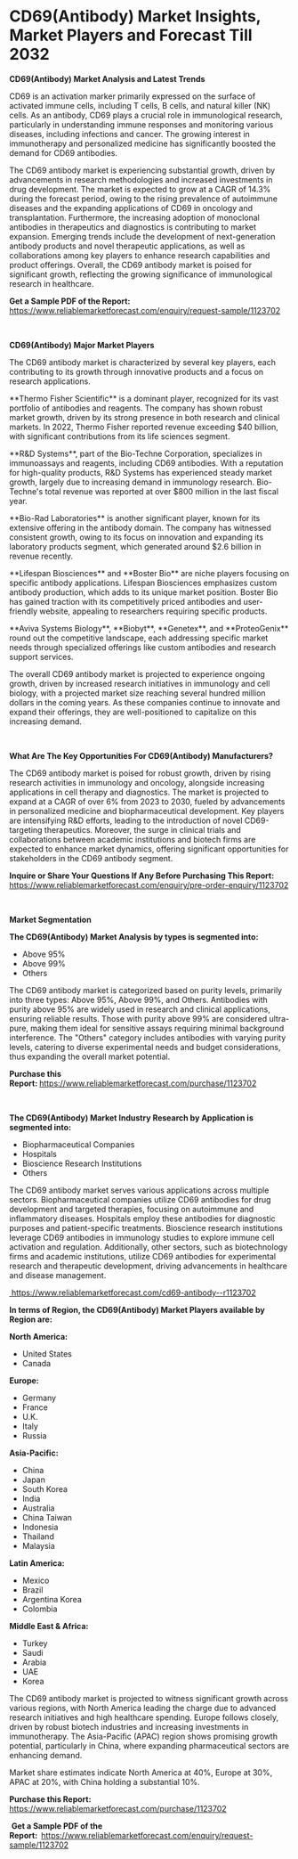 <p><h1>CD69(Antibody) Market Insights, Market Players and Forecast Till 2032</h1></p><p><strong>CD69(Antibody) Market Analysis and Latest Trends</strong></p>
<p><p>CD69 is an activation marker primarily expressed on the surface of activated immune cells, including T cells, B cells, and natural killer (NK) cells. As an antibody, CD69 plays a crucial role in immunological research, particularly in understanding immune responses and monitoring various diseases, including infections and cancer. The growing interest in immunotherapy and personalized medicine has significantly boosted the demand for CD69 antibodies.</p><p>The CD69 antibody market is experiencing substantial growth, driven by advancements in research methodologies and increased investments in drug development. The market is expected to grow at a CAGR of 14.3% during the forecast period, owing to the rising prevalence of autoimmune diseases and the expanding applications of CD69 in oncology and transplantation. Furthermore, the increasing adoption of monoclonal antibodies in therapeutics and diagnostics is contributing to market expansion. Emerging trends include the development of next-generation antibody products and novel therapeutic applications, as well as collaborations among key players to enhance research capabilities and product offerings. Overall, the CD69 antibody market is poised for significant growth, reflecting the growing significance of immunological research in healthcare.</p></p>
<p><strong>Get a Sample PDF of the Report:&nbsp;</strong> <a href="https://www.reliablemarketforecast.com/enquiry/request-sample/1123702?utm_campaign=3563&utm_medium=2&utm_source=Github&utm_content=ia&utm_term=13042025&utm_id=cd69antibody">https://www.reliablemarketforecast.com/enquiry/request-sample/1123702</a></p>
<p>&nbsp;</p>
<p><strong>CD69(Antibody) Major Market Players</strong></p>
<p><p>The CD69 antibody market is characterized by several key players, each contributing to its growth through innovative products and a focus on research applications. </p><p>**Thermo Fisher Scientific** is a dominant player, recognized for its vast portfolio of antibodies and reagents. The company has shown robust market growth, driven by its strong presence in both research and clinical markets. In 2022, Thermo Fisher reported revenue exceeding $40 billion, with significant contributions from its life sciences segment.</p><p>**R&D Systems**, part of the Bio-Techne Corporation, specializes in immunoassays and reagents, including CD69 antibodies. With a reputation for high-quality products, R&D Systems has experienced steady market growth, largely due to increasing demand in immunology research. Bio-Techne's total revenue was reported at over $800 million in the last fiscal year.</p><p>**Bio-Rad Laboratories** is another significant player, known for its extensive offering in the antibody domain. The company has witnessed consistent growth, owing to its focus on innovation and expanding its laboratory products segment, which generated around $2.6 billion in revenue recently.</p><p>**Lifespan Biosciences** and **Boster Bio** are niche players focusing on specific antibody applications. Lifespan Biosciences emphasizes custom antibody production, which adds to its unique market position. Boster Bio has gained traction with its competitively priced antibodies and user-friendly website, appealing to researchers requiring specific products.</p><p>**Aviva Systems Biology**, **Biobyt**, **Genetex**, and **ProteoGenix** round out the competitive landscape, each addressing specific market needs through specialized offerings like custom antibodies and research support services.</p><p>The overall CD69 antibody market is projected to experience ongoing growth, driven by increased research initiatives in immunology and cell biology, with a projected market size reaching several hundred million dollars in the coming years. As these companies continue to innovate and expand their offerings, they are well-positioned to capitalize on this increasing demand.</p></p>
<p>&nbsp;</p>
<p><strong>What Are The Key Opportunities For CD69(Antibody) Manufacturers?</strong></p>
<p><p>The CD69 antibody market is poised for robust growth, driven by rising research activities in immunology and oncology, alongside increasing applications in cell therapy and diagnostics. The market is projected to expand at a CAGR of over 6% from 2023 to 2030, fueled by advancements in personalized medicine and biopharmaceutical development. Key players are intensifying R&D efforts, leading to the introduction of novel CD69-targeting therapeutics. Moreover, the surge in clinical trials and collaborations between academic institutions and biotech firms are expected to enhance market dynamics, offering significant opportunities for stakeholders in the CD69 antibody segment.</p></p>
<p><strong>Inquire or Share Your Questions If Any Before Purchasing This Report:</strong> <a href="https://www.reliablemarketforecast.com/enquiry/pre-order-enquiry/1123702?utm_campaign=3563&utm_medium=2&utm_source=Github&utm_content=ia&utm_term=13042025&utm_id=cd69antibody">https://www.reliablemarketforecast.com/enquiry/pre-order-enquiry/1123702</a></p>
<p>&nbsp;</p>
<p><strong>Market Segmentation</strong></p>
<p><strong>The CD69(Antibody) Market Analysis by types is segmented into:</strong></p>
<p><ul><li>Above 95%</li><li>Above 99%</li><li>Others</li></ul></p>
<p><p>The CD69 antibody market is categorized based on purity levels, primarily into three types: Above 95%, Above 99%, and Others. Antibodies with purity above 95% are widely used in research and clinical applications, ensuring reliable results. Those with purity above 99% are considered ultra-pure, making them ideal for sensitive assays requiring minimal background interference. The "Others" category includes antibodies with varying purity levels, catering to diverse experimental needs and budget considerations, thus expanding the overall market potential.</p></p>
<p><strong>Purchase this Report:&nbsp;</strong><a href="https://www.reliablemarketforecast.com/purchase/1123702?utm_campaign=3563&utm_medium=2&utm_source=Github&utm_content=ia&utm_term=13042025&utm_id=cd69antibody">https://www.reliablemarketforecast.com/purchase/1123702</a></p>
<p>&nbsp;</p>
<p><strong>The CD69(Antibody) Market Industry Research by Application is segmented into:</strong></p>
<p><ul><li>Biopharmaceutical Companies</li><li>Hospitals</li><li>Bioscience Research Institutions</li><li>Others</li></ul></p>
<p><p>The CD69 antibody market serves various applications across multiple sectors. Biopharmaceutical companies utilize CD69 antibodies for drug development and targeted therapies, focusing on autoimmune and inflammatory diseases. Hospitals employ these antibodies for diagnostic purposes and patient-specific treatments. Bioscience research institutions leverage CD69 antibodies in immunology studies to explore immune cell activation and regulation. Additionally, other sectors, such as biotechnology firms and academic institutions, utilize CD69 antibodies for experimental research and therapeutic development, driving advancements in healthcare and disease management.</p></p>
<p><a href="https://www.reliablemarketforecast.com/cd69-antibody--r1123702?utm_campaign=3563&utm_medium=2&utm_source=Github&utm_content=ia&utm_term=13042025&utm_id=cd69antibody">&nbsp;https://www.reliablemarketforecast.com/cd69-antibody--r1123702</a></p>
<p><strong>In terms of Region, the CD69(Antibody) Market Players available by Region are:</strong></p>
<p>
    <p> <strong> North America: </strong>
        <ul>
            <li>United States</li>
            <li>Canada</li>
        </ul>
        </p> 
    <p> <strong> Europe: </strong>
        <ul>
            <li>Germany</li>
            <li>France</li>
            <li>U.K.</li>
            <li>Italy</li>
            <li>Russia</li>
        </ul>
        </p> 
    <p> <strong> Asia-Pacific: </strong>
        <ul>
            <li>China</li>
            <li>Japan</li>
            <li>South Korea</li>
            <li>India</li>
            <li>Australia</li>
            <li>China Taiwan</li>
            <li>Indonesia</li>
            <li>Thailand</li>
            <li>Malaysia</li>
        </ul>
        </p> 
    <p> <strong> Latin America: </strong>
        <ul>
            <li>Mexico</li>
            <li>Brazil</li>
            <li>Argentina Korea</li>
            <li>Colombia</li>
        </ul>
        </p> 
    <p> <strong> Middle East & Africa: </strong>
        <ul>
            <li>Turkey</li>
            <li>Saudi</li>
            <li>Arabia</li>
            <li>UAE</li>
            <li>Korea</li>
        </ul>
    </p>
    </p>
<p><p>The CD69 antibody market is projected to witness significant growth across various regions, with North America leading the charge due to advanced research initiatives and high healthcare spending. Europe follows closely, driven by robust biotech industries and increasing investments in immunotherapy. The Asia-Pacific (APAC) region shows promising growth potential, particularly in China, where expanding pharmaceutical sectors are enhancing demand. </p><p>Market share estimates indicate North America at 40%, Europe at 30%, APAC at 20%, with China holding a substantial 10%.</p></p>
<p><strong>Purchase this Report: </strong><a href="https://www.reliablemarketforecast.com/purchase/1123702?utm_campaign=3563&utm_medium=2&utm_source=Github&utm_content=ia&utm_term=13042025&utm_id=cd69antibody">https://www.reliablemarketforecast.com/purchase/1123702</a></p>
<p>&nbsp;<strong>Get a Sample PDF of the Report:&nbsp;&nbsp;</strong><a href="https://www.reliablemarketforecast.com/enquiry/request-sample/1123702?utm_campaign=3563&utm_medium=2&utm_source=Github&utm_content=ia&utm_term=13042025&utm_id=cd69antibody">https://www.reliablemarketforecast.com/enquiry/request-sample/1123702</a></p>
<p><strong></strong></p>
<p><p></p><p></p><p></p></p>